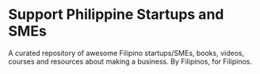 # Support Philippine Startups and SMEs
A curated repository of awesome Filipino startups/SMEs, books, videos, courses and resources about making a business. By Filipinos, for Filipinos.
